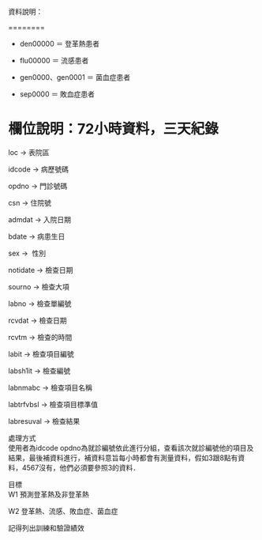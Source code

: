 資料說明：  

========

*   den00000 ＝ 登革熱患者  
    
*   flu00000 ＝ 流感患者
    
*   gen0000、gen0001 ＝ 菌血症患者
    
*   sep0000 ＝ 敗血症患者
    

  

欄位說明：72小時資料，三天紀錄
================

  
loc -> 表院區

idcode -> 病歷號碼  

opdno -> 門診號碼

csn -> 住院號

admdat -> 入院日期

bdate -> 病患生日

sex ->  性別

notidate -> 檢查日期

sourno -> 檢查大項

labno -> 檢查單編號  

rcvdat -> 檢查日期

rcvtm -> 檢查的時間

labit -> 檢查項目編號

labsh1it -> 檢查編號

labnmabc -> 檢查項目名稱

labtrfvbsl -> 檢查項目標準值

labresuval -> 檢查結果

  
處理方式  
使用者為idcode opdno為就診編號依此進行分組，查看該次就診編號他的項目及結果，最後補資料進行，補資料意旨每小時都會有測量資料，假如3跟8點有資料，4567沒有，他們必須要參照3的資料．  
  
目標  
W1 預測登革熱及非登革熱

W2 登革熱、流感、敗血症、菌血症

  
記得列出訓練和驗證績效